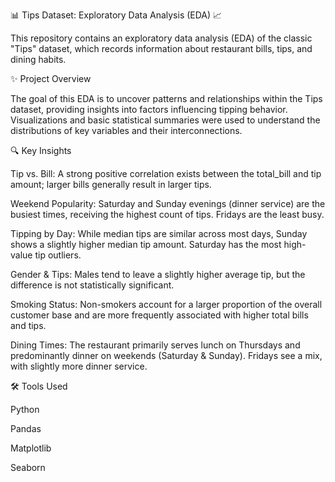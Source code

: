 📊 Tips Dataset: Exploratory Data Analysis (EDA) 📈

This repository contains an exploratory data analysis (EDA) of the classic "Tips" dataset, which records information about restaurant bills, tips, and dining habits.

✨ Project Overview

The goal of this EDA is to uncover patterns and relationships within the Tips dataset, providing insights into factors influencing tipping behavior. Visualizations and basic statistical summaries were used to understand the distributions of key variables and their interconnections.

🔍 Key Insights

Tip vs. Bill: A strong positive correlation exists between the total_bill and tip amount; larger bills generally result in larger tips.

Weekend Popularity: Saturday and Sunday evenings (dinner service) are the busiest times, receiving the highest count of tips. Fridays are the least busy.

Tipping by Day: While median tips are similar across most days, Sunday shows a slightly higher median tip amount. Saturday has the most high-value tip outliers.

Gender & Tips: Males tend to leave a slightly higher average tip, but the difference is not statistically significant.

Smoking Status: Non-smokers account for a larger proportion of the overall customer base and are more frequently associated with higher total bills and tips.

Dining Times: The restaurant primarily serves lunch on Thursdays and predominantly dinner on weekends (Saturday & Sunday). Fridays see a mix, with slightly more dinner service.

🛠️ Tools Used

Python

Pandas

Matplotlib

Seaborn
